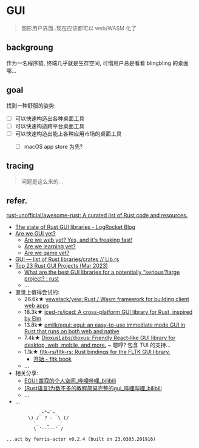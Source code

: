 # GUI
> 图形用户界面..现在应该都可以 web/WASM 化了

## backgroung
作为一名程序猿, 终端几乎就是生存空间, 
可惜用户总是看看 blingbling 的桌面哪...

## goal

找到一种舒服的姿势:

- [ ] 可以快速构造出各种桌面工具
- [ ] 可以快速构造跨平台桌面工具
- [ ] 可以快速构造出能上各种应用市场的桌面工具
    - [ ] macOS app store 为先?


## tracing
> 问题是这么来的...



## refer.

[rust-unofficial/awesome-rust: A curated list of Rust code and resources.](https://github.com/rust-unofficial/awesome-rust)

- [The state of Rust GUI libraries - LogRocket Blog](https://blog.logrocket.com/state-of-rust-gui-libraries/)
- [Are we GUI yet?](https://www.areweguiyet.com/)
    - [Are we web yet? Yes, and it's freaking fast!](https://www.arewewebyet.org/)
    - [Are we learning yet?](https://www.arewelearningyet.com/)
    - [Are we game yet?](https://arewegameyet.rs/)
- [GUI — list of Rust libraries/crates // Lib.rs](https://lib.rs/crates/winit)
- [Top 23 Rust GUI Projects (Mar 2023)](https://www.libhunt.com/l/rust/topic/gui)
    - [What are the best GUI libraries for a potentially “serious”/large project? : rust](https://www.reddit.com/r/rust/comments/sj54h0/what_are_the_best_gui_libraries_for_a_potentially/)
    - ...
- 直觉上值得尝试的:
    - 26.6k★ [yewstack/yew: Rust / Wasm framework for building client web apps](https://github.com/yewstack/yew/releases)
    - 18.3k★ [iced-rs/iced: A cross-platform GUI library for Rust, inspired by Elm](https://github.com/iced-rs/iced/watchers)
    - 13.8k★ [emilk/egui: egui: an easy-to-use immediate mode GUI in Rust that runs on both web and native](https://github.com/emilk/egui)
    - 7.4k★ [DioxusLabs/dioxus: Friendly React-like GUI library for desktop, web, mobile, and more.](https://github.com/DioxusLabs/dioxus/releases) ~ 嗯哼? 包含 TUI 的支持...
    - 1.1k★ [fltk-rs/fltk-rs: Rust bindings for the FLTK GUI library.](https://github.com/fltk-rs/fltk-rs)
        - [开始 - fltk book](https://fltk.flatig.vip/Home.html)
    - ...
- 相关分享:
    - [EGUI:凿寂的个人空间_哔哩哔哩_bilibili](https://space.bilibili.com/68973181/channel/seriesdetail?sid=2761772&ctype=0)
    - [\[Rust语言\]为数不多的教程简易完整的gui_哔哩哔哩_bilibili](https://www.bilibili.com/blackboard/activity-0fq5uFZVDZ.html)
    - ...
- ...


```
            _~^~`~_
        \) /  ? -  \ (/
          '_   ⎵   _'
          \ '-----' /

...act by ferris-actor v0.2.4 (built on 23.0303.201916)
```